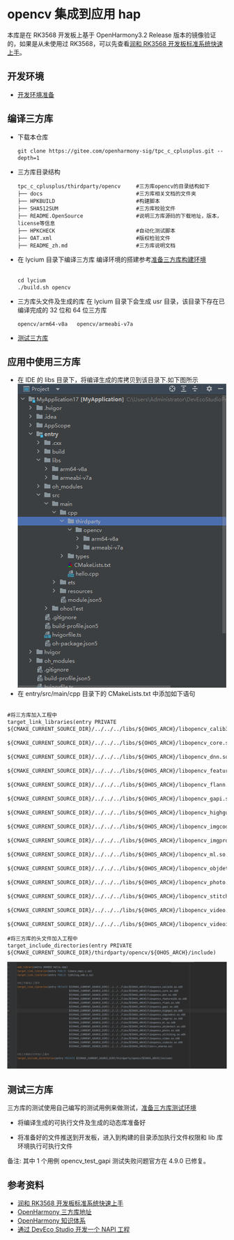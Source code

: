 # opencv 集成到应用 hap

本库是在 RK3568 开发板上基于 OpenHarmony3.2 Release 版本的镜像验证的，如果是从未使用过 RK3568，可以先查看[润和 RK3568 开发板标准系统快速上手](https://gitee.com/openharmony-sig/knowledge_demo_temp/tree/master/docs/rk3568_helloworld)。

## 开发环境

- [开发环境准备](../../../docs/hap_integrate_environment.md)

## 编译三方库

- 下载本仓库
  ```
  git clone https://gitee.com/openharmony-sig/tpc_c_cplusplus.git --depth=1
  ```
- 三方库目录结构

  ```
  tpc_c_cplusplus/thirdparty/opencv     #三方库opencv的目录结构如下
  ├── docs                              #三方库相关文档的文件夹
  ├── HPKBUILD                          #构建脚本
  ├── SHA512SUM                         #三方库校验文件
  ├── README.OpenSource                 #说明三方库源码的下载地址，版本，license等信息
  ├── HPKCHECK                          #自动化测试脚本
  ├── OAT.xml                           #版权检验文件
  ├── README_zh.md                      #三方库说明文档
  ```

- 在 lycium 目录下编译三方库
  编译环境的搭建参考[准备三方库构建环境](../../../lycium/README.md#1编译环境准备)

  ```

  cd lycium
  ./build.sh opencv
  ```

- 三方库头文件及生成的库
  在 lycium 目录下会生成 usr 目录，该目录下存在已编译完成的 32 位和 64 位三方库

  ```
  opencv/arm64-v8a   opencv/armeabi-v7a
  ```

- [测试三方库](#测试三方库)

## 应用中使用三方库

- 在 IDE 的 libs 目录下，将编译生成的库拷贝到该目录下.如下图所示
  &nbsp;![opencv_install](pic/opencv_install.png)
- 在 entry/src/main/cpp 目录下的 CMakeLists.txt 中添加如下语句

```shell

#将三方库加入工程中
target_link_libraries(entry PRIVATE ${CMAKE_CURRENT_SOURCE_DIR}/../../../libs/${OHOS_ARCH}/libopencv_calib3d.so.408
                                   ${CMAKE_CURRENT_SOURCE_DIR}/../../../libs/${OHOS_ARCH}/libopencv_core.so.408
                                   ${CMAKE_CURRENT_SOURCE_DIR}/../../../libs/${OHOS_ARCH}/libopencv_dnn.so.408
                                   ${CMAKE_CURRENT_SOURCE_DIR}/../../../libs/${OHOS_ARCH}/libopencv_features2d.so.408
                                   ${CMAKE_CURRENT_SOURCE_DIR}/../../../libs/${OHOS_ARCH}/libopencv_flann.so.408
                                   ${CMAKE_CURRENT_SOURCE_DIR}/../../../libs/${OHOS_ARCH}/libopencv_gapi.so.408
                                   ${CMAKE_CURRENT_SOURCE_DIR}/../../../libs/${OHOS_ARCH}/libopencv_highgui.so.408
                                   ${CMAKE_CURRENT_SOURCE_DIR}/../../../libs/${OHOS_ARCH}/libopencv_imgcodecs.so.408
                                   ${CMAKE_CURRENT_SOURCE_DIR}/../../../libs/${OHOS_ARCH}/libopencv_imgproc.so.408
                                   ${CMAKE_CURRENT_SOURCE_DIR}/../../../libs/${OHOS_ARCH}/libopencv_ml.so.408
                                   ${CMAKE_CURRENT_SOURCE_DIR}/../../../libs/${OHOS_ARCH}/libopencv_objdetect.so.408
                                   ${CMAKE_CURRENT_SOURCE_DIR}/../../../libs/${OHOS_ARCH}/libopencv_photo.so.408
                                   ${CMAKE_CURRENT_SOURCE_DIR}/../../../libs/${OHOS_ARCH}/libopencv_stitching.so.408
                                   ${CMAKE_CURRENT_SOURCE_DIR}/../../../libs/${OHOS_ARCH}/libopencv_video.so.408
                                   ${CMAKE_CURRENT_SOURCE_DIR}/../../../libs/${OHOS_ARCH}/libopencv_videoio.so.408)

#将三方库的头文件加入工程中
target_include_directories(entry PRIVATE ${CMAKE_CURRENT_SOURCE_DIR}/thirdparty/opencv/${OHOS_ARCH}/include)

```

![opencv_usage](pic/opencv_usage.png)

## 测试三方库

三方库的测试使用自己编写的测试用例来做测试，[准备三方库测试环境](../../../lycium/README.md#3ci环境准备)

- 将编译生成的可执行文件及生成的动态库准备好

- 将准备好的文件推送到开发板，进入到构建的目录添加执行文件权限和 lib 库环境执行可执行文件

备注: 其中 1 个用例 opencv_test_gapi 测试失败问题官方在 4.9.0 已修复。

## 参考资料

- [润和 RK3568 开发板标准系统快速上手](https://gitee.com/openharmony-sig/knowledge_demo_temp/tree/master/docs/rk3568_helloworld)
- [OpenHarmony 三方库地址](https://gitee.com/openharmony-tpc)
- [OpenHarmony 知识体系](https://gitee.com/openharmony-sig/knowledge)
- [通过 DevEco Studio 开发一个 NAPI 工程](https://gitee.com/openharmony-sig/knowledge_demo_temp/blob/master/docs/napi_study/docs/hello_napi.md)

